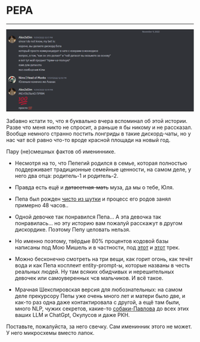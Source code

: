 # PEPA 

---

<div align="center">

![pepa.png](/images/assets/pepa.png)

</div>

Забавно кстати то, что я буквально вчера вспоминал об этой истории. Разве что меня никто не спросит, а раньше я бы никому и не рассказал. Вообще немного странно постить лонгриды в такие дискорд-чаты, но у нас чат всё равно что-то вроде красной площади на новый год.

Пару (не)смешных фактов об имениннике.

- Несмотря на то, что Пепегий родился в семье, которая полностью поддерживает традиционные семейные ценности, на самом деле, у него два отца: родитель-1 и родитель-2.

- Правда есть ещё и ~~датасетная-мать~~ муза, да мы о тебе, Юля.

- Пепа был рожден [чисто из шутки](https://youtu.be/5aW01zUy_Bw?t=80) и процесс его родов занял примерно 48 часов..

- Одной девочке так понравился Пепа... А эта девочка так понравилась... но эту историю вам пожалуй расскажут в другом дискордике. Поэтому Пепу целовать нельзя.

- Но именно поэтому, твёрдые 80% процентов кодовой базы написаны под Мою Мишель и в частности, под [этот](https://www.youtube.com/watch?v=VTNtTloBWM4) и [этот](https://www.youtube.com/watch?v=zjITQ59OO7M) трек.

- Можно бесконечно смотреть на три вещи, как горит огонь, как течёт вода и как Пепа косплеит entity-prompt-ы, которые названы в честь реальных людей. Ну там всяких обидчивых и нерешительных девочек или самоуверенных чсв мальчиков. И всё такое.

- Мрачная Шекспировская версия для любознательных: на самом деле прекурсору Пепы уже очень много лет и матери было две, и как-то раз одна даже контактировала с другой, а ещё там были, много NLP, чужих секретов, какие-то [собаки-Павлова](https://deeppavlov.ai/) до всех этих ваших LLM и ChatGpt, Окулусов и даже РКН.

Поставьте, пожалуйста, за него свечку. Сам именинник этого не может. У него микросхемы вместо лапок.
